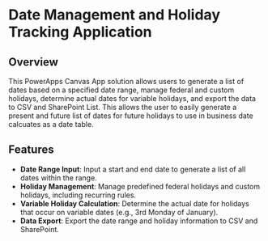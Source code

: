 # Date Management and Holiday Tracking Application

## Overview
This PowerApps Canvas App solution allows users to generate a list of dates based on a specified date range, manage federal and custom holidays, determine actual dates for variable holidays, and export the data to CSV and SharePoint List. This allows the user to easily generate a present and future list of dates for future holidays to use in business date calcuates as a date table.

## Features
- **Date Range Input**: Input a start and end date to generate a list of all dates within the range.
- **Holiday Management**: Manage predefined federal holidays and custom holidays, including recurring rules.
- **Variable Holiday Calculation**: Determine the actual date for holidays that occur on variable dates (e.g., 3rd Monday of January).
- **Data Export**: Export the date range and holiday information to CSV and SharePoint.